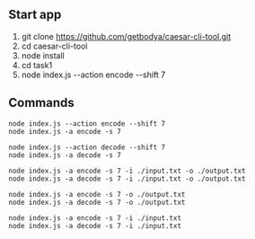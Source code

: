 
## Start app

1. git clone https://github.com/getbodya/caesar-cli-tool.git
2. cd caesar-cli-tool
3. node install
4. cd task1
5. node index.js --action encode --shift 7


## Commands 
    node index.js --action encode --shift 7
    node index.js -a encode -s 7

    node index.js --action decode --shift 7
    node index.js -a decode -s 7

    node index.js -a encode -s 7 -i ./input.txt -o ./output.txt
    node index.js -a decode -s 7 -i ./input.txt -o ./output.txt

    node index.js -a encode -s 7 -o ./output.txt
    node index.js -a decode -s 7 -o ./output.txt

    node index.js -a encode -s 7 -i ./input.txt
    node index.js -a decode -s 7 -i ./input.txt
